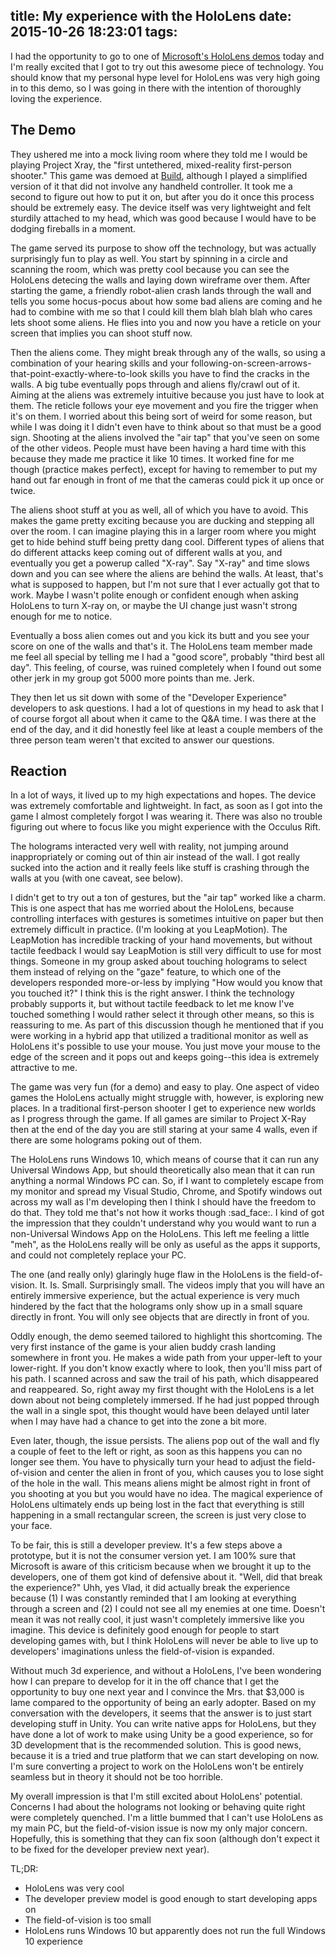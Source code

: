 title: My experience with the HoloLens
date: 2015-10-26 18:23:01
tags:
---

I had the opportunity to go to one of [Microsoft's HoloLens demos](https://www.hololensevents.com/Auth/Login) today and I'm really excited that I got to try out this awesome piece of technology. You should know that my personal hype level for HoloLens was very high going in to this demo, so I was going in there with the intention of thoroughly loving the experience.

## The Demo

They ushered me into a mock living room where they told me I would be playing Project Xray, the "first untethered, mixed-reality first-person shooter." This game was demoed at [Build](https://www.youtube.com/watch?v=L3q8KVsVdIc), although I played a simplified version of it that did not involve any handheld controller. It took me a second to figure out how to put it on, but after you do it once this process should be extremely easy. The device itself was very lightweight and felt sturdily attached to my head, which was good because I would have to be dodging fireballs in a moment.

The game served its purpose to show off the technology, but was actually surprisingly fun to play as well. You start by spinning in a circle and scanning the room, which was pretty cool because you can see the HoloLens detecing the walls and laying down wireframe over them. After starting the game, a friendly robot-alien crash lands through the wall and tells you some hocus-pocus about how some bad aliens are coming and he had to combine with me so that I could kill them blah blah blah who cares lets shoot some aliens. He flies into you and now you have a reticle on your screen that implies you can shoot stuff now.

Then the aliens come. They might break through any of the walls, so using a combination of your hearing skills and your following-on-screen-arrows-that-point-exactly-where-to-look skills you have to find the cracks in the walls. A big tube eventually pops through and aliens fly/crawl out of it. Aiming at the aliens was extremely intuitive because you just have to look at them. The reticle follows your eye movement and you fire the trigger when it's on them. I worried about this being sort of weird for some reason, but while I was doing it I didn't even have to think about so that must be a good sign. Shooting at the aliens involved the "air tap" that you've seen on some of the other videos. People must have been having a hard time with this because they made me practice it like 10 times. It worked fine for me though (practice makes perfect), except for having to remember to put my hand out far enough in front of me that the cameras could pick it up once or twice. 

The aliens shoot stuff at you as well, all of which you have to avoid. This makes the game pretty exciting because you are ducking and stepping all over the room. I can imagine playing this in a larger room where you might get to hide behind stuff being pretty dang cool. Different types of aliens that do different attacks keep coming out of different walls at you, and eventually you get a powerup called "X-ray". Say "X-ray" and time slows down and you can see where the aliens are behind the walls. At least, that's what is supposed to happen, but I'm not sure that I ever actually got that to work. Maybe I wasn't polite enough or confident enough when asking HoloLens to turn X-ray on, or maybe the UI change just wasn't strong enough for me to notice. 

Eventually a boss alien comes out and you kick its butt and you see your score on one of the walls and that's it. The HoloLens team member made me feel all special by telling me I had a "good score", probably "third best all day". This feeling, of course, was ruined completely when I found out some other jerk in my group got 5000 more points than me. Jerk. 

They then let us sit down with some of the "Developer Experience" developers to ask questions. I had a lot of questions in my head to ask that I of course forgot all about when it came to the Q&A time. I was there at the end of the day, and it did honestly feel like at least a couple members of the three person team weren't that excited to answer our questions. 

## Reaction

In a lot of ways, it lived up to my high expectations and hopes. The device was extremely comfortable and lightweight. In fact, as soon as I got into the game I almost completely forgot I was wearing it. There was also no trouble figuring out where to focus like you might experience with the Occulus Rift. 

The holograms interacted very well with reality, not jumping around inappropriately or coming out of thin air instead of the wall. I got really sucked into the action and it really feels like stuff is crashing through the walls at you (with one caveat, see below).

I didn't get to try out a ton of gestures, but the "air tap" worked like a charm. This is one aspect that has me worried about the HoloLens, because controlling interfaces with gestures is sometimes intuitive on paper but then extremely difficult in practice. (I'm looking at you LeapMotion). The LeapMotion has incredible tracking of your hand movements, but without tactile feedback I would say LeapMotion is still very difficult to use for most things. Someone in my group asked about touching holograms to select them instead of relying on the "gaze" feature, to which one of the developers responded more-or-less by implying "How would you know that you touched it?" I think this is the right answer. I think the technology probably supports it, but without tactile feedback to let me know I've touched something I would rather select it through other means, so this is reassuring to me. As part of this discussion though he mentioned that if you were working in a hybrid app that utilized a traditional monitor as well as HoloLens it's possible to use your mouse. You just move your mouse to the edge of the screen and it pops out and keeps going--this idea is extremely attractive to me.

The game was very fun (for a demo) and easy to play. One aspect of video games the HoloLens actually might struggle with, however, is exploring new places. In a traditional first-person shooter I get to experience new worlds as I progress through the game. If all games are similar to Project X-Ray then at the end of the day you are still staring at your same 4 walls, even if there are some holograms poking out of them.

The HoloLens runs Windows 10, which means of course that it can run any Universal Windows App, but should theoretically also mean that it can run anything a normal Windows PC can. So, if I want to completely escape from my monitor and spread my Visual Studio, Chrome, and Spotify windows out across my wall as I'm developing then I think I should have the freedom to do that. They told me that's not how it works though :sad_face:. I kind of got the impression that they couldn't understand why you would want to run a non-Universal Windows App on the HoloLens. This left me feeling a little "meh", as the HoloLens really will be only as useful as the apps it supports, and could not completely replace your PC. 

The one (and really only) glaringly huge flaw in the HoloLens is the field-of-vision. It. Is. Small. Surprisingly small. The videos imply that you will have an entirely immersive experience, but the actual experience is very much hindered by the fact that the holograms only show up in a small square directly in front. You will only see objects that are directly in front of you.

Oddly enough, the demo seemed tailored to highlight this shortcoming. The very first instance of the game is your alien buddy crash landing somewhere in front you. He makes a wide path from your upper-left to your lower-right. If you don't know exactly where to look, then you'll miss part of his path. I scanned across and saw the trail of his path, which disappeared and reappeared. So, right away my first thought with the HoloLens is a let down about not being completely immersed. If he had just popped through the wall in a single spot, this thought would have been delayed until later when I may have had a chance to get into the zone a bit more.

Even later, though, the issue persists. The aliens pop out of the wall and fly a couple of feet to the left or right, as soon as this happens you can no longer see them. You have to physically turn your head to adjust the field-of-vision and center the alien in front of you, which causes you to lose sight of the hole in the wall. This means aliens might be almost right in front of you shooting at you but you would have no idea. The magical experience of HoloLens ultimately ends up being lost in the fact that everything is still happening in a small rectangular screen, the screen is just very close to your face.

To be fair, this is still a developer preview. It's a few steps above a prototype, but it is not the consumer version yet. I am 100% sure that Microsoft is aware of this criticism because when we brought it up to the developers, one of them got kind of defensive about it. "Well, did that break the experience?" Uhh, yes Vlad, it did actually break the experience because (1) I was constantly reminded that I am looking at everything through a screen and (2) I could not see all my enemies at one time. Doesn't mean it was not really cool, it just wasn't completely immersive like you imagine. This device is definitely good enough for people to start developing games with, but I think HoloLens will never be able to live up to developers' imaginations unless the field-of-vision is expanded.

Without much 3d experience, and without a HoloLens, I've been wondering how I can prepare to develop for it in the off chance that I get the opportunity to buy one next year and I convince the Mrs. that $3,000 is lame compared to the opportunity of being an early adopter. Based on my conversation with the developers, it seems that the answer is to just start developing stuff in Unity. You can write native apps for HoloLens, but they have done a lot of work to make using Unity be a good experience, so for 3D development that is the recommended solution. This is good news, because it is a tried and true platform that we can start developing on now. I'm sure converting a project to work on the HoloLens won't be entirely seamless but in theory it should not be too horrible.

My overall impression is that I'm still excited about HoloLens' potential. Concerns I had about the holograms not looking or behaving quite right were completely quenched. I'm a little bummed that I can't use HoloLens as my main PC, but the field-of-vision issue is now my only major concern. Hopefully, this is something that they can fix soon (although don't expect it to be fixed for the developer preview next year).

TL;DR:

* HoloLens was very cool
* The developer preview model is good enough to start developing apps on
* The field-of-vision is too small
* HoloLens runs Windows 10 but apparently does not run the full Windows 10 experience

